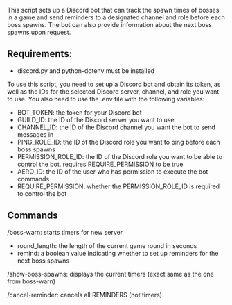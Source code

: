 This script sets up a Discord bot that can track the spawn times of bosses in a game and send reminders to a designated channel and role before each boss spawns. The bot can also provide information about the next boss spawns upon request.

## Requirements:
- discord.py and python-dotenv must be installed

To use this script, you need to set up a Discord bot and obtain its token, as well as the IDs for the selected Discord server, channel, and role you want to use. You also need to use the .env file with the following variables:
- BOT_TOKEN: the token for your Discord bot
- GUILD_ID: the ID of the Discord server you want to use
- CHANNEL_ID: the ID of the Discord channel you want the bot to send messages in
- PING_ROLE_ID: the ID of the Discord role you want to ping before each boss spawns
- PERMISSION_ROLE_ID: the ID of the Discord role you want to be able to control the bot. requires REQUIRE_PERMISSION to be true
- AERO_ID: the ID of the user who has permission to execute the bot commands
- REQUIRE_PERMISSION: whether the PERMISSION_ROLE_ID is required to control the bot

## Commands
/boss-warn: starts timers for new server
- round_length: the length of the current game round in seconds
- remind: a boolean value indicating whether to set up reminders for the next boss spawns

/show-boss-spawns: displays the current timers (exact same as the one from boss-warn)

/cancel-reminder: cancels all REMINDERS (not timers)

